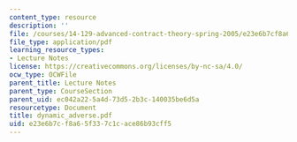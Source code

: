 ```yaml
---
content_type: resource
description: ''
file: /courses/14-129-advanced-contract-theory-spring-2005/e23e6b7cf8a65f337c1cace86b93cff5_dynamic_adverse.pdf
file_type: application/pdf
learning_resource_types:
- Lecture Notes
license: https://creativecommons.org/licenses/by-nc-sa/4.0/
ocw_type: OCWFile
parent_title: Lecture Notes
parent_type: CourseSection
parent_uid: ec042a22-5a4d-73d5-2b3c-140035be6d5a
resourcetype: Document
title: dynamic_adverse.pdf
uid: e23e6b7c-f8a6-5f33-7c1c-ace86b93cff5
---
```

